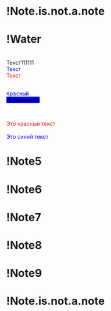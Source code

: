 # !Note.is.not.a.note
# !Water

<br><span style="color:whote">Текст111111</span>
<br><span style="color:blue">Текст</span>
<br><span style="color:red">Текст</span>

<br><kbd style="color:blue">Красный</kbd>
<br><mark style="background:blue">Выделенный</mark>

<br><div style="color:red">Это красный текст</div>
<br><div style="color:blue">Это синий текст</div>

# !Note5
# !Note6
# !Note7
# !Note8
# !Note9
# !Note.is.not.a.note
